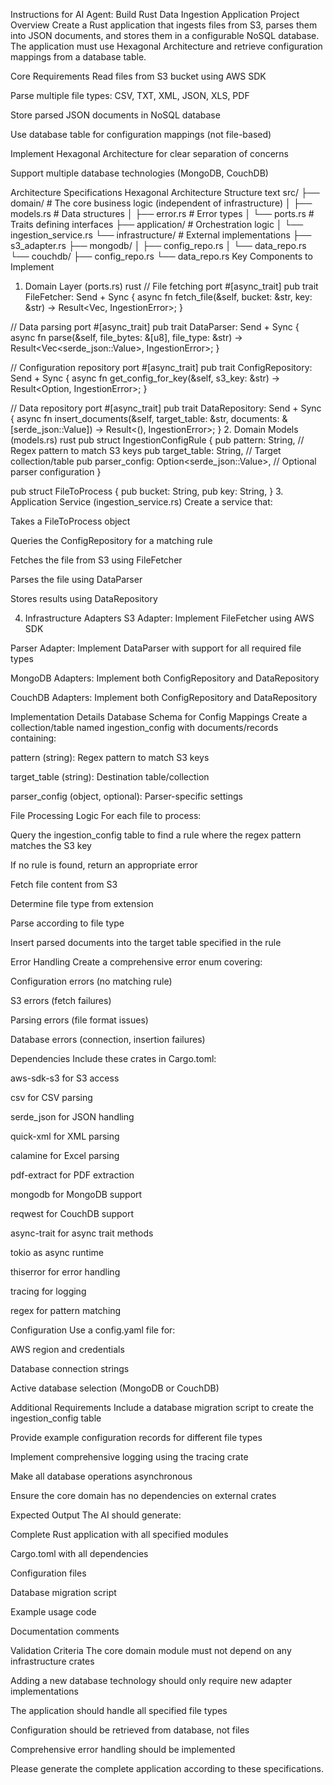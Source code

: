 Instructions for AI Agent: Build Rust Data Ingestion Application
Project Overview
Create a Rust application that ingests files from S3, parses them into JSON documents, and stores them in a configurable NoSQL database. The application must use Hexagonal Architecture and retrieve configuration mappings from a database table.

Core Requirements
Read files from S3 bucket using AWS SDK

Parse multiple file types: CSV, TXT, XML, JSON, XLS, PDF

Store parsed JSON documents in NoSQL database

Use database table for configuration mappings (not file-based)

Implement Hexagonal Architecture for clear separation of concerns

Support multiple database technologies (MongoDB, CouchDB)

Architecture Specifications
Hexagonal Architecture Structure
text
src/
├── domain/                 # The core business logic (independent of infrastructure)
│   ├── models.rs          # Data structures
│   ├── error.rs           # Error types
│   └── ports.rs           # Traits defining interfaces
├── application/           # Orchestration logic
│   └── ingestion_service.rs
└── infrastructure/        # External implementations
    ├── s3_adapter.rs
    ├── mongodb/
    │   ├── config_repo.rs
    │   └── data_repo.rs
    └── couchdb/
        ├── config_repo.rs
        └── data_repo.rs
Key Components to Implement
1. Domain Layer (ports.rs)
rust
// File fetching port
#[async_trait]
pub trait FileFetcher: Send + Sync {
    async fn fetch_file(&self, bucket: &str, key: &str) -> Result<Vec<u8>, IngestionError>;
}

// Data parsing port
#[async_trait]
pub trait DataParser: Send + Sync {
    async fn parse(&self, file_bytes: &[u8], file_type: &str) -> Result<Vec<serde_json::Value>, IngestionError>;
}

// Configuration repository port
#[async_trait]
pub trait ConfigRepository: Send + Sync {
    async fn get_config_for_key(&self, s3_key: &str) -> Result<Option<IngestionConfigRule>, IngestionError>;
}

// Data repository port
#[async_trait]
pub trait DataRepository: Send + Sync {
    async fn insert_documents(&self, target_table: &str, documents: &[serde_json::Value]) -> Result<(), IngestionError>;
}
2. Domain Models (models.rs)
rust
pub struct IngestionConfigRule {
    pub pattern: String,        // Regex pattern to match S3 keys
    pub target_table: String,   // Target collection/table
    pub parser_config: Option<serde_json::Value>, // Optional parser configuration
}

pub struct FileToProcess {
    pub bucket: String,
    pub key: String,
}
3. Application Service (ingestion_service.rs)
Create a service that:

Takes a FileToProcess object

Queries the ConfigRepository for a matching rule

Fetches the file from S3 using FileFetcher

Parses the file using DataParser

Stores results using DataRepository

4. Infrastructure Adapters
S3 Adapter: Implement FileFetcher using AWS SDK

Parser Adapter: Implement DataParser with support for all required file types

MongoDB Adapters: Implement both ConfigRepository and DataRepository

CouchDB Adapters: Implement both ConfigRepository and DataRepository

Implementation Details
Database Schema for Config Mappings
Create a collection/table named ingestion_config with documents/records containing:

pattern (string): Regex pattern to match S3 keys

target_table (string): Destination table/collection

parser_config (object, optional): Parser-specific settings

File Processing Logic
For each file to process:

Query the ingestion_config table to find a rule where the regex pattern matches the S3 key

If no rule is found, return an appropriate error

Fetch file content from S3

Determine file type from extension

Parse according to file type

Insert parsed documents into the target table specified in the rule

Error Handling
Create a comprehensive error enum covering:

Configuration errors (no matching rule)

S3 errors (fetch failures)

Parsing errors (file format issues)

Database errors (connection, insertion failures)

Dependencies
Include these crates in Cargo.toml:

aws-sdk-s3 for S3 access

csv for CSV parsing

serde_json for JSON handling

quick-xml for XML parsing

calamine for Excel parsing

pdf-extract for PDF extraction

mongodb for MongoDB support

reqwest for CouchDB support

async-trait for async trait methods

tokio as async runtime

thiserror for error handling

tracing for logging

regex for pattern matching

Configuration
Use a config.yaml file for:

AWS region and credentials

Database connection strings

Active database selection (MongoDB or CouchDB)

Additional Requirements
Include a database migration script to create the ingestion_config table

Provide example configuration records for different file types

Implement comprehensive logging using the tracing crate

Make all database operations asynchronous

Ensure the core domain has no dependencies on external crates

Expected Output
The AI should generate:

Complete Rust application with all specified modules

Cargo.toml with all dependencies

Configuration files

Database migration script

Example usage code

Documentation comments

Validation Criteria
The core domain module must not depend on any infrastructure crates

Adding a new database technology should only require new adapter implementations

The application should handle all specified file types

Configuration should be retrieved from database, not files

Comprehensive error handling should be implemented

Please generate the complete application according to these specifications.